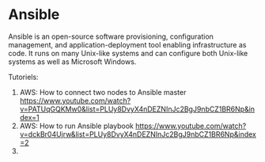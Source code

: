 # Ansible

Ansible is an open-source software provisioning, configuration management, and application-deployment tool enabling infrastructure as code. It runs on many Unix-like systems and can configure both Unix-like systems as well as Microsoft Windows.

Tutoriels: 
1. AWS: How to connect two nodes to Ansible master https://www.youtube.com/watch?v=PATUqGQKMw0&list=PLUy8DvyX4nDEZNInJc2BgJ9nbCZ1BR6Np&index=1
2. AWS: How to run Ansible playbook https://www.youtube.com/watch?v=dckBr04Ujrw&list=PLUy8DvyX4nDEZNInJc2BgJ9nbCZ1BR6Np&index=2
3. 

